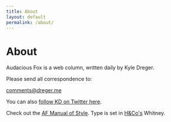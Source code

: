 ```yaml
---
title: About
layout: default
permalink: /about/
---
```

# About

Audacious Fox is a web column, written daily by Kyle Dreger.

Please send all correspondence to:

<comments@dreger.me>

You can also [follow KD on Twitter here](http://twitter.com/kyledreger).

Check out the [AF Manual of Style](/style-guide). Type is set in [H&Co's](http://typography.com) Whitney.
